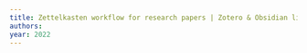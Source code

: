 ```yaml
---
title: Zettelkasten workflow for research papers | Zotero & Obsidian link
authors: 
year: 2022
---
```


